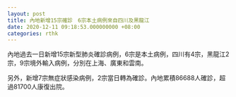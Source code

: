 ```yaml
---
layout: post
title: 內地新增15宗確診　6宗本土病例來自四川及黑龍江
date: 2020-12-11 09:18:53.000000000 +08:00
categories: rthk
---
```


內地過去一日新增15宗新型肺炎確診病例，6宗是本土病例，四川有4宗，黑龍江2宗，9宗境外輸入病例，分別在上海、廣東和雲南。

另外，新增7宗無症狀感染病例，2宗當日轉為確診。內地累積86688人確診，超過81700人康復出院。
